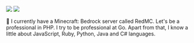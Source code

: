 ![](https://github-readme-stats.vercel.app/api?username=eren5960&show_icons=true&count_private=true)
![](https://github-readme-stats.vercel.app/api/top-langs/?username=eren5960&langs_count=4&layout=compact)

:wave: I currently have a Minecraft: Bedrock server called RedMC.
Let's be a professional in PHP. I try to be professional at Go. Apart from that, I know a little about JavaScript, Ruby, Python, Java and C# languages.
